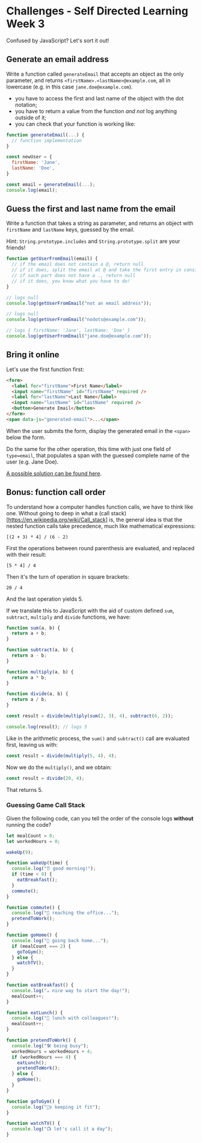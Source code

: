 # Challenges - Self Directed Learning Week 3

Confused by JavaScript? Let's sort it out!

## Generate an email address

Write a function called `generateEmail` that accepts an object as the only parameter, and returns `<firstName>.<lastName>@example.com`, all in lowercase (e.g. in this case `jane.doe@example.com`).

- you have to access the first and last name of the object with the dot notation;
- you have to return a value from the function _and not_ log anything outside of it;
- you can check that your function is working like:

```js
function generateEmail(...) {
  // function implementation
}

const newUser = {
  firstName: 'Jane',
  lastName: 'Doe',
}

const email = generateEmail(...);
console.log(email);
```

## Guess the first and last name from the email

Write a function that takes a string as parameter, and returns an object with `firstName` and `lastName` keys, guessed by the email.

Hint: `String.prototype.includes` and `String.prototype.split` are your friends!

```js
function getUserFromEmail(email) {
  // if the email does not contain a @, return null
  // if it does, split the email at @ and take the first entry in consideration
  // if such part does not have a ., return null
  // if it does, you know what you have to do!
}

// logs null
console.log(getUserFromEmail("not an email address"));

// logs null
console.log(getUserFromEmail("nodots@example.com"));

// logs { firstName: 'Jane', lastName: 'Doe' }
console.log(getUserFromEmail("jane.doe@example.com"));
```

## Bring it online

Let's use the first function first:

```html
<form>
  <label for="firstName">First Name</label>
  <input name="firstName" id="firstName" required />
  <label for="lastName">Last Name</label>
  <input name="lastName" id="lastName" required />
  <button>Generate Email</button>
</form>
<span data-js="generated-email">...</span>
```

When the user submits the form, display the generated email in the `<span>` below the form.

Do the same for the other operation, this time with just one field of `type=email`, that populates a span with the guessed complete name of the user (e.g. Jane Doe).

[A possible solution can be found here](https://codesandbox.io/s/self-learning-email-solution-45sz7y?file=/src/index.js:0-2229).

## Bonus: function call order

To understand how a computer handles function calls, we have to think like one. Without going to deep in what a (call stack)[https://en.wikipedia.org/wiki/Call_stack] is, the general idea is that the nested function calls take precedence, much like mathematical expressions:

```
[(2 + 3) * 4] / (6 - 2)
```

First the operations between round parenthesis are evaluated, and replaced with their result:

```
[5 * 4] / 4
```

Then it's the turn of operation in square brackets:

```
20 / 4
```

And the last operation yields 5.

If we translate this to JavaScript with the aid of custom defined `sum`, `subtract`, `multiply` and `divide` functions, we have:

```js
function sum(a, b) {
  return a + b;
}

function subtract(a, b) {
  return a - b;
}

function multiply(a, b) {
  return a * b;
}

function divide(a, b) {
  return a / b;
}

const result = divide(multiply(sum(2, 3), 4), subtract(6, 2));

console.log(result); // logs 5
```

Like in the arithmetic process, the `sum()` and `subtract()` call are evaluated first, leaving us with:

```js
const result = divide(multiply(5, 4), 4);
```

Now we do the `multiply()`, and we obtain:

```js
const result = divide(20, 4);
```

That returns 5.

### Guessing Game Call Stack

Given the following code, can you tell the order of the console logs **without** running the code?

```js
let mealCount = 0;
let workedHours = 0;

wakeUp(9);

function wakeUp(time) {
  console.log("⏰ good morning!");
  if (time < 8) {
    eatBreakfast();
  }
  commute();
}

function commute() {
  console.log("🚴 reaching the office...");
  pretendToWork();
}

function goHome() {
  console.log("🚴 going back home...");
  if (mealCount === 2) {
    goToGym();
  } else {
    watchTV();
  }
}

function eatBreakfast() {
  console.log("☕ nice way to start the day!");
  mealCount++;
}

function eatLunch() {
  console.log("🥪 lunch with colleagues!");
  mealCount++;
}

function pretendToWork() {
  console.log("🛠️ being busy");
  workedHours = workedHours + 4;
  if (workedHours === 4) {
    eatLunch();
    pretendToWork();
  } else {
    goHome();
  }
}

function goToGym() {
  console.log("🏃‍♀️ keeping it fit");
}

function watchTV() {
  console.log("📺 let's call it a day");
}
```

